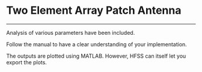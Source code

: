 # Two Element Array Patch Antenna
-------------------------------------------------------  
Analysis of various parameters have been included. 

Follow the manual to have a clear understanding of your implementation.  

The outputs are plotted using MATLAB. However, HFSS can itself let you export the plots.  

